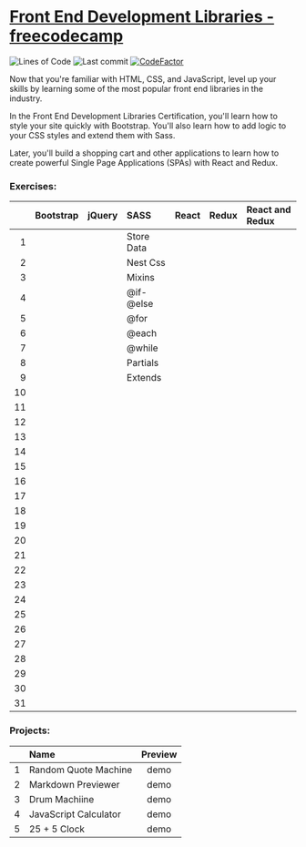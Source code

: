 # [Front End Development Libraries - freecodecamp](https://www.freecodecamp.org/learn/front-end-development-libraries/)
![Lines of Code](https://img.shields.io/tokei/lines/github.com/Krasipeace/Front-End-Development-Libraries---freecodecamp)
![Last commit](https://img.shields.io/github/last-commit/Krasipeace/Front-End-Development-Libraries---freecodecamp)
[![CodeFactor](https://www.codefactor.io/repository/github/krasipeace/front-end-development-libraries---freecodecamp/badge)](https://www.codefactor.io/repository/github/krasipeace/front-end-development-libraries---freecodecamp)

Now that you're familiar with HTML, CSS, and JavaScript, level up your skills by learning some of the most popular front end libraries in the industry.

In the Front End Development Libraries Certification, you'll learn how to style your site quickly with Bootstrap. You'll also learn how to add logic to your CSS styles and extend them with Sass.

Later, you'll build a shopping cart and other applications to learn how to create powerful Single Page Applications (SPAs) with React and Redux.

### Exercises:

| | Bootstrap | jQuery | SASS | React | Redux | React and Redux |  
| ---: | :--- | :--- | :--- | :--- | :--- | :--- |
| 1 |         |      | Store Data |      |      |      | 
| 2 |         |      | Nest Css   |      |      |      |
| 3 |         |      | Mixins     |      |      |      |
| 4 |         |      | @if-@else  |      |      |      |
| 5 |         |      | @for       |      |      |      |
| 6 |         |      | @each      |      |      |      |
| 7 |         |      | @while     |      |      |      |
| 8 |         |      | Partials   |      |      |      |
| 9 |         |      | Extends    |      |      |      |
| 10 |        |      |      |      |      |      |
| 11 |        |      |      |      |      |      |
| 12 |        |      |      |      |      |      |
| 13 |        |      |      |      |      |      |
| 14 |        |      |      |      |      |      |
| 15 |        |      |      |      |      |      |
| 16 |        |      |      |      |      |      |
| 17 |        |      |      |      |      |      |
| 18 |        |      |      |      |      |      |
| 19 |        |      |      |      |      |      |
| 20 |        |      |      |      |      |      |
| 21 |        |      |      |      |      |      |
| 22 |        |      |      |      |      |      |
| 23 |        |      |      |      |      |      |
| 24 |        |      |      |      |      |      |
| 25 |        |      |      |      |      |      |
| 26 |        |      |      |      |      |      |
| 27 |        |      |      |      |      |      |
| 28 |        |      |      |      |      |      |
| 29 |        |      |      |      |      |      |
| 30 |        |      |      |      |      |      |
| 31 |        |      |      |      |      |      |


### Projects:
|  | Name | Preview |
| ---: | :--- | :---: |
| 1 | Random Quote Machine  | demo |
| 2 | Markdown Previewer    | demo |
| 3 | Drum Machiine         | demo |
| 4 | JavaScript Calculator | demo |
| 5 | 25 + 5 Clock          | demo |